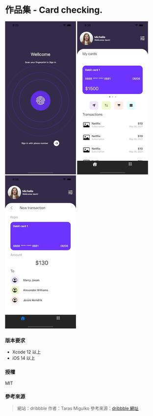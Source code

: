 #  作品集 - Card checking.

![avatar](/preview01.png)
![avatar](/preview02.png)
![avatar](/preview03.png)


### 版本要求
  -  Xcode 12 以上
  -  iOS 14 以上

 ### 授權
MIT

### 參考來源
> 網站：dribbble
> 作者：Taras Migulko
> 參考來源：[dribbble 網址](https://dribbble.com/shots/15472132-Card-checking-mobile-app)
